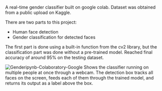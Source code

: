 A real-time gender classifier built on google colab. Dataset was obtained from a public upload on Kaggle.

There are two parts to this project:
* Human face detection
* Gender classification for detected faces

The first part is done using a built-in function from the cv2 library, but the classification part was done without a pre-trained model. Reached final accuracy of around 95% on the testing dataset.

![Genderipynb-Colaboratory-Google](https://github.com/Jaeyoung0209/GenderClassify/assets/112497692/10a3b0ca-a7c0-4e9a-bb26-c48573a8ffbd)
Shows the classifier running on multiple people at once through a webcam. The detection box tracks all faces on the screen, feeds each of them through the trained model, and returns its output as a label above the box.
